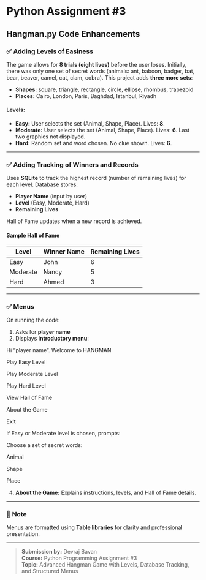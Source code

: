 # Python Assignment #3

## Hangman.py Code Enhancements

### ✅ **Adding Levels of Easiness**

The game allows for **8 trials (eight lives)** before the user loses. Initially, there was only one set of secret words (animals: ant, baboon, badger, bat, bear, beaver, camel, cat, clam, cobra). This project adds **three more sets**:

- **Shapes:** square, triangle, rectangle, circle, ellipse, rhombus, trapezoid  
- **Places:** Cairo, London, Paris, Baghdad, Istanbul, Riyadh

#### **Levels:**

- **Easy:** User selects the set (Animal, Shape, Place). Lives: **8**.
- **Moderate:** User selects the set (Animal, Shape, Place). Lives: **6**. Last two graphics not displayed.
- **Hard:** Random set and word chosen. No clue shown. Lives: **6**.

---

### ✅ **Adding Tracking of Winners and Records**

Uses **SQLite** to track the highest record (number of remaining lives) for each level. Database stores:

- **Player Name** (input by user)
- **Level** (Easy, Moderate, Hard)
- **Remaining Lives**

Hall of Fame updates when a new record is achieved.

#### **Sample Hall of Fame**

| Level    | Winner Name | Remaining Lives |
|----------|-------------|-----------------|
| Easy     | John        | 6               |
| Moderate | Nancy       | 5               |
| Hard     | Ahmed       | 3               |

---

### ✅ **Menus**

On running the code:

1. Asks for **player name**
2. Displays **introductory menu**:

Hi “player name”.
Welcome to HANGMAN

Play Easy Level

Play Moderate Level

Play Hard Level

View Hall of Fame

About the Game

Exit

 If Easy or Moderate level is chosen, prompts:

Choose a set of secret words:

Animal

Shape

Place


4. **About the Game:** Explains instructions, levels, and Hall of Fame details.

---

### 📌 **Note**

Menus are formatted using **Table libraries** for clarity and professional presentation.

---

> **Submission by:** Devraj Bavan  
> **Course:** Python Programming Assignment #3  
> **Topic:** Advanced Hangman Game with Levels, Database Tracking, and Structured Menus

